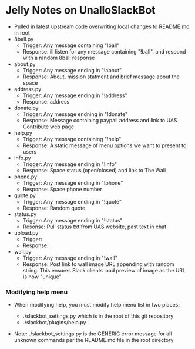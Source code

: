 # Jelly Notes on UnalloSlackBot
- Pulled in latest upstream code overwriting local changes to README.md in root
- 8ball.py 
    - Trigger: Any message containing "!ball"
    - Response: ill listen for any message containing "!ball", and respond with a random 8ball response
- about.py
    - Trigger: Any message ending in "!about"
    - Response: About, mission statment and brief message about the space
- address.py 
    - Trigger: Any message ending in "!address"
    - Response: address
- donate.py
    - Trigger: Any message endning in "!donate"
    - Response: Message containing paypall address and link to UAS Contribute web page
- help.py
    - Trigger: Any message containing "!help"
    - Response: A static message of menu options we want to present to users
- info.py
    - Trigger: Any message ending in "!info"
    - Response: Space status (open/closed) and link to The Wall
- phone.py
    - Trigger: Any message ending in "!phone"
    - Response: Space phone number
- quote.py
    - Trigger: Any message ending in "!quote"
    - Response: Random quote
- status.py
    - Trigger: Any message ending in "!status"
    - Resonse: Pull status txt from UAS website, past text in chat
- upload.py 
    - Trigger: 
    - Response: 
- wall.py
    - Trigger: Any message ending in "!wall"
    - Response: Post link to wall image URL appending with random string. This ensures Slack clients load preview of image as the URL is now "unique"


### Modifying help menu
- When modifying help, you must modify help menu list in two places:
    - ./slackbot_settings.py which is in the root of this git repository
    - ./slackbot/plugins/help.py

- Note: ./slackbot_settings.py is the GENERIC error message for all unknown commands per the README.md file in the root directory



